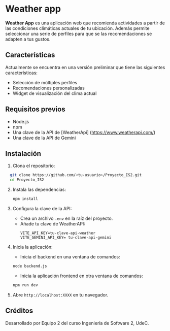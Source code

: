 # Weather app
**Weather App** es una aplicación web que recomienda actividades a partir de las condiciones climáticas actuales de tu ubicación. Además permite seleccionar una serie de perfiles para que se las recomendaciones se adapten a tus gustos.

## Características
Actualmente se encuentra en una versión preliminar que tiene las siguientes características:

- Selección de múltiples perfiles
- Recomendaciones personalizadas
- Widget de visualización del clima actual

## Requisitos previos
- Node.js
- npm
- Una clave de la API de [WeatherApi] (https://www.weatherapi.com/)
- Una clave de la API de Gemini

## Instalación
1. Clona el repositorio:
 ```bash
   git clone https://github.com/<tu-usuario>/Proyecto_IS2.git
   cd Proyecto_IS2
```
2. Instala las dependencias:
   ```bash
   npm install
   ```
3. Configura la clave de la API:
   - Crea un archivo `.env` en la raíz del proyecto.
   - Añade tu clave de WeatherAPI:
     ```env
     VITE_API_KEY=tu-clave-api-weather
     VITE_GEMINI_API_KEY= tu-clave-api-gemini
     ```
4. Inicia la aplicación:
   - Inicia el backend en una ventana de comandos:
   ```bash
   node backend.js
   ```

   - Inicia la aplicación frontend en otra ventana de comandos:
   ```bash
   npm run dev
   ```
6. Abre `http://localhost:XXXX` en tu navegador.

## Créditos
Desarrollado por Equipo 2 del curso Ingeniería de Software 2, UdeC.
